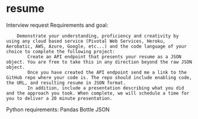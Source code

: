 # resume
Interview request
Requirements and goal:

        Demonstrate your understanding, proficiency and creativity by using any cloud based service (Pivotal Web Services, Heroku, Aerobatic, AWS, Azure, Google, etc...) and the code language of your choice to complete the following project:
            Create an API endpoint that presents your resume as a JSON object. You are free to take this in any direction beyond the raw JSON object.
            Once you have created the API endpoint send me a link to the GitHub repo where your code is. The repo should include enabling code, the URL, and resulting resume in JSON format.
            In addition, include a presentation describing what you did and the approach you took. When complete, we will schedule a time for you to deliver a 20 minute presentation. 

Python requirements:
Pandas
Bottle
JSON


 

